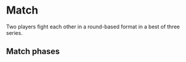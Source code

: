 # Match

Two players fight each other in a round-based format in a best of three series.

## Match phases

